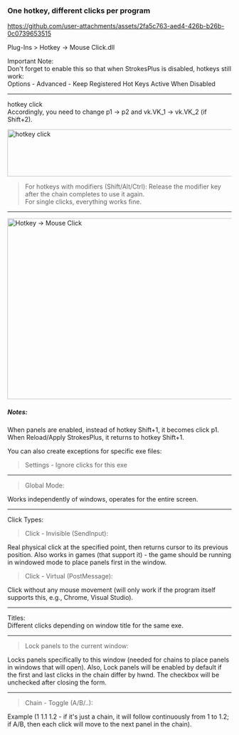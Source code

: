 
### One hotkey, different clicks per program


https://github.com/user-attachments/assets/2fa5c763-aed4-426b-b26b-0c0739653515


Plug-Ins > Hotkey → Mouse Click.dll

Important Note:  
Don't forget to enable this so that when StrokesPlus is disabled, hotkeys still work:  
Options - Advanced - Keep Registered Hot Keys Active When Disabled 

------
hotkey click  
Accordingly, you need to change p1 -> p2 and vk.VK_1 -> vk.VK_2 (if Shift+2).

<img width="667" height="106" alt="hotkey click" src="https://github.com/user-attachments/assets/0c3650f5-b706-48a0-9978-b36e6179c545" />

> For hotkeys with modifiers (Shift/Alt/Ctrl): Release the modifier key after the chain completes to use it again.  
> For single clicks, everything works fine.
------

<img width="630" height="407" alt="Hotkey → Mouse Click" src="https://github.com/user-attachments/assets/654e5761-598e-40cc-a03b-ffaf4d9ebdea" />




##### Notes:  

When panels are enabled, instead of hotkey Shift+1, it becomes click p1.  
When Reload/Apply StrokesPlus, it returns to hotkey Shift+1.  

You can also create exceptions for specific exe files:  
> Settings - Ignore clicks for this exe  
---
> Global Mode:

Works independently of windows, operates for the entire screen.  

---
Click Types:  
> Click - Invisible (SendInput):

Real physical click at the specified point, then returns cursor to its previous position. Also works in games (that support it) - the game should be running in windowed mode to place panels first in the window.  
> Click - Virtual (PostMessage):

Click without any mouse movement (will only work if the program itself supports this, e.g., Chrome, Visual Studio).  

---
Titles:  
Different clicks depending on window title for the same exe.  

---

> Lock panels to the current window:

Locks panels specifically to this window (needed for chains to place panels in windows that will open). Also, Lock panels will be enabled by default if the first and last clicks in the chain differ by hwnd. The checkbox will be unchecked after closing the form.

---

> Chain - Toggle (A/B/..):

Example (1 1.1 1.2 - if it's just a chain, it will follow continuously from 1 to 1.2; if A/B, then each click will move to the next panel in the chain).  

